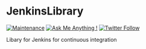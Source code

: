 # JenkinsLibrary

[![Maintenance](https://img.shields.io/badge/Maintained%3F-yes-brightgreen.svg)](https://github.com/matthiaszarzecki/JenkinsLibrary/graphs/commit-activity) [![Ask Me Anything !](https://img.shields.io/badge/Ask%20me-anything-1abc9c.svg)](http://www.matthiaszarzecki.com) [![Twitter Follow](https://img.shields.io/twitter/follow/matthias_code.svg?style=social&label=Follow)](https://twitter.com/matthias_code)

Libary for Jenkins for continuous integration
